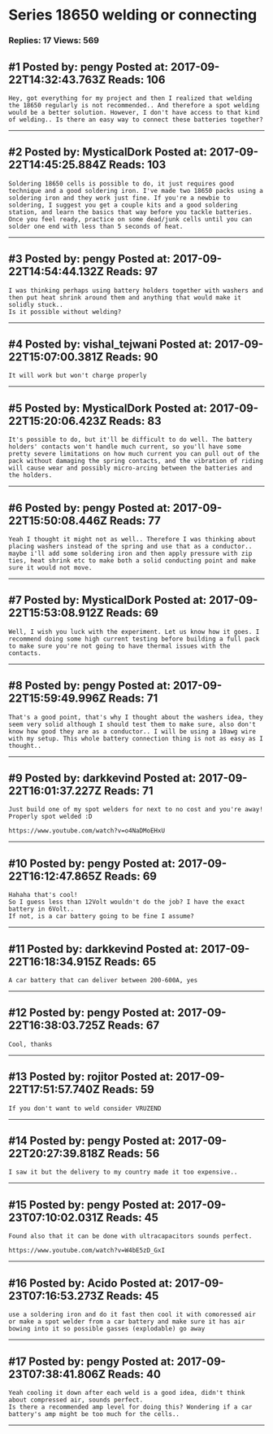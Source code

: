 # Series 18650 welding or connecting

### Replies: 17 Views: 569

## \#1 Posted by: pengy Posted at: 2017-09-22T14:32:43.763Z Reads: 106

```
Hey, got everything for my project and then I realized that welding the 18650 regularly is not recommended.. And therefore a spot welding would be a better solution. However, I don't have access to that kind of welding.. Is there an easy way to connect these batteries together?
```

---
## \#2 Posted by: MysticalDork Posted at: 2017-09-22T14:45:25.884Z Reads: 103

```
Soldering 18650 cells is possible to do, it just requires good technique and a good soldering iron. I've made two 18650 packs using a soldering iron and they work just fine. If you're a newbie to soldering, I suggest you get a couple kits and a good soldering station, and learn the basics that way before you tackle batteries. Once you feel ready, practice on some dead/junk cells until you can solder one end with less than 5 seconds of heat.
```

---
## \#3 Posted by: pengy Posted at: 2017-09-22T14:54:44.132Z Reads: 97

```
I was thinking perhaps using battery holders together with washers and then put heat shrink around them and anything that would make it solidly stuck.. 
Is it possible without welding?
```

---
## \#4 Posted by: vishal_tejwani Posted at: 2017-09-22T15:07:00.381Z Reads: 90

```
It will work but won't charge properly
```

---
## \#5 Posted by: MysticalDork Posted at: 2017-09-22T15:20:06.423Z Reads: 83

```
It's possible to do, but it'll be difficult to do well. The battery holders' contacts won't handle much current, so you'll have some pretty severe limitations on how much current you can pull out of the pack without damaging the spring contacts, and the vibration of riding will cause wear and possibly micro-arcing between the batteries and the holders.
```

---
## \#6 Posted by: pengy Posted at: 2017-09-22T15:50:08.446Z Reads: 77

```
Yeah I thought it might not as well.. Therefore I was thinking about placing washers instead of the spring and use that as a conductor.. maybe i'll add some soldering iron and then apply pressure with zip ties, heat shrink etc to make both a solid conducting point and make sure it would not move.
```

---
## \#7 Posted by: MysticalDork Posted at: 2017-09-22T15:53:08.912Z Reads: 69

```
Well, I wish you luck with the experiment. Let us know how it goes. I recommend doing some high current testing before building a full pack to make sure you're not going to have thermal issues with the contacts.
```

---
## \#8 Posted by: pengy Posted at: 2017-09-22T15:59:49.996Z Reads: 71

```
That's a good point, that's why I thought about the washers idea, they seem very solid although I should test them to make sure, also don't know how good they are as a conductor.. I will be using a 10awg wire with my setup. This whole battery connection thing is not as easy as I thought..
```

---
## \#9 Posted by: darkkevind Posted at: 2017-09-22T16:01:37.227Z Reads: 71

```
Just build one of my spot welders for next to no cost and you're away! Properly spot welded :D

https://www.youtube.com/watch?v=o4NaDMoEHxU
```

---
## \#10 Posted by: pengy Posted at: 2017-09-22T16:12:47.865Z Reads: 69

```
Hahaha that's cool!
So I guess less than 12Volt wouldn't do the job? I have the exact battery in 6Volt..
If not, is a car battery going to be fine I assume?
```

---
## \#11 Posted by: darkkevind Posted at: 2017-09-22T16:18:34.915Z Reads: 65

```
A car battery that can deliver between 200-600A, yes
```

---
## \#12 Posted by: pengy Posted at: 2017-09-22T16:38:03.725Z Reads: 67

```
Cool, thanks
```

---
## \#13 Posted by: rojitor Posted at: 2017-09-22T17:51:57.740Z Reads: 59

```
If you don't want to weld consider VRUZEND
```

---
## \#14 Posted by: pengy Posted at: 2017-09-22T20:27:39.818Z Reads: 56

```
I saw it but the delivery to my country made it too expensive..
```

---
## \#15 Posted by: pengy Posted at: 2017-09-23T07:10:02.031Z Reads: 45

```
Found also that it can be done with ultracapacitors sounds perfect.

https://www.youtube.com/watch?v=W4bE5zD_GxI
```

---
## \#16 Posted by: Acido Posted at: 2017-09-23T07:16:53.273Z Reads: 45

```
use a soldering iron and do it fast then cool it with comoressed air or make a spot welder from a car battery and make sure it has air bowing into it so possible gasses (explodable) go away
```

---
## \#17 Posted by: pengy Posted at: 2017-09-23T07:38:41.806Z Reads: 40

```
Yeah cooling it down after each weld is a good idea, didn't think about compressed air, sounds perfect.
Is there a recommended amp level for doing this? Wondering if a car battery's amp might be too much for the cells..
```

---
